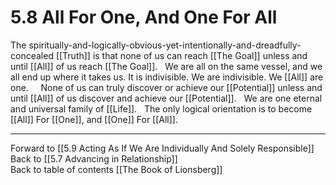 # 5.8 All For One, And One For All

The spiritually-and-logically-obvious-yet-intentionally-and-dreadfully-concealed [[Truth]] is that none of us can reach [[The Goal]] unless and until [[All]] of us reach [[The Goal]]. 
 
We are all on the same vessel, and we all end up where it takes us. It is indivisible. We are indivisible. We [[All]] are one.  
 
None of us can truly discover or achieve our [[Potential]] unless and until [[All]] of us discover and achieve our [[Potential]]. 
 
We are one eternal and universal family of [[Life]].
 
The only logical orientation is to become [[All]] For [[One]], and [[One]] For [[All]]. 

___

Forward to [[5.9 Acting As If We Are Individually And Solely Responsible]]      
Back to [[5.7 Advancing in Relationship]]      
Back to table of contents [[The Book of Lionsberg]]  

